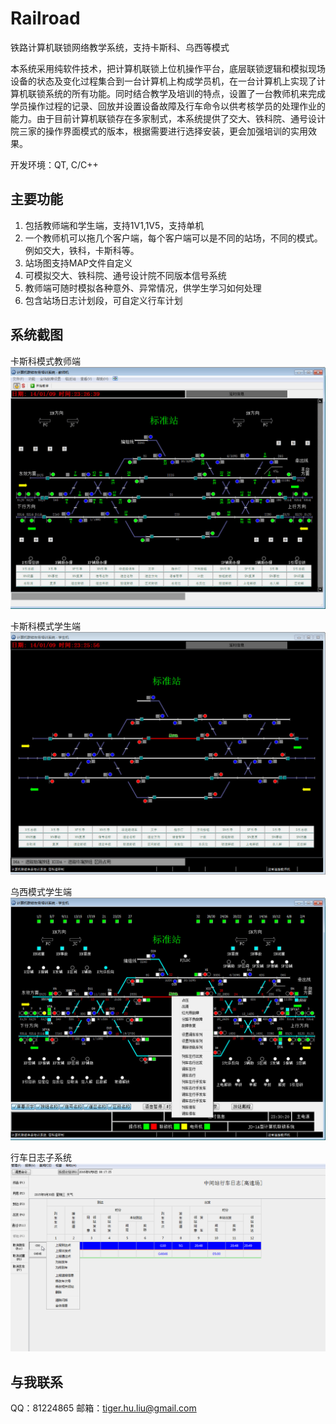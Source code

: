 # Railroad
铁路计算机联锁网络教学系统，支持卡斯科、乌西等模式

本系统采用纯软件技术，把计算机联锁上位机操作平台，底层联锁逻辑和模拟现场设备的状态及变化过程集合到一台计算机上构成学员机，在一台计算机上实现了计算机联锁系统的所有功能。同时结合教学及培训的特点，设置了一台教师机来完成学员操作过程的记录、回放并设置设备故障及行车命令以供考核学员的处理作业的能力。由于目前计算机联锁存在多家制式，本系统提供了交大、铁科院、通号设计院三家的操作界面模式的版本，根据需要进行选择安装，更会加强培训的实用效果。

开发环境：QT, C/C++

## 主要功能
1. 包括教师端和学生端，支持1V1,1V5，支持单机
2. 一个教师机可以拖几个客户端，每个客户端可以是不同的站场，不同的模式。例如交大，铁科，卡斯科等。
3. 站场图支持MAP文件自定义
4. 可模拟交大、铁科院、通号设计院不同版本信号系统
5. 教师端可随时模拟各种意外、异常情况，供学生学习如何处理
6. 包含站场日志计划段，可自定义行车计划

## 系统截图
卡斯科模式教师端
![卡斯科模式教师端](doc/casco-teacher-1v1.jpg)

卡斯科模式学生端
![卡斯科模式学生端](doc/casco-student-1v1.jpg)

乌西模式学生端
![乌西模式学生端](doc/wuxi-student.jpg)

行车日志子系统
![行车日志子系统](doc/syslog.png)

## 与我联系
QQ：81224865
邮箱：[tiger.hu.liu@gmail.com](mailto:tiger.hu.liu@gmail.com)
